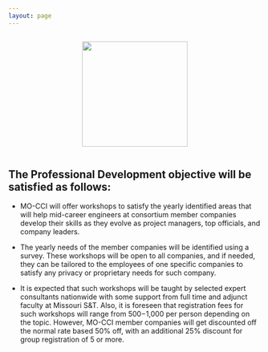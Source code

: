 ```yaml
---
layout: page
---
```


<div class="logo-container">
    <img 
    style="width:15em; max-width=100%; margin:1em;" 
    src="{{ '/files/core_areas/core-areas-professional.png' | relative_url }}"/>
</div>

## The Professional Development objective will be satisfied as follows:

- MO-CCI will offer workshops to satisfy the yearly identified areas that will help mid-career engineers at consortium member companies develop their skills as they evolve as project managers, top officials, and company leaders.

- The yearly needs of the member companies will be identified using a survey. These workshops will be open to all companies, and if needed, they can be tailored to the employees of one specific companies to satisfy any privacy or proprietary needs for such company.

- It is expected that such workshops will be taught by selected expert consultants nationwide with some support from full time and adjunct faculty at Missouri S&T. Also, it is foreseen that registration fees for such workshops will range from $500-$1,000 per person depending on the topic. However, MO-CCI member companies will get discounted off the normal rate based 50% off, with an additional 25% discount for group registration of 5 or more.

<style>
    .logo-container {
        text-align:center; 
        background-size: cover;
        background-image: url({{ '/files/backgrounds/workshop-2209239_1920.jpg' | relative_url }});
    }
</style>
